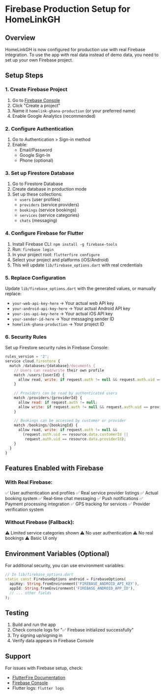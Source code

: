 # Firebase Production Setup for HomeLinkGH

## Overview
HomeLinkGH is now configured for production use with real Firebase integration. To use the app with real data instead of demo data, you need to set up your own Firebase project.

## Setup Steps

### 1. Create Firebase Project
1. Go to [Firebase Console](https://console.firebase.google.com/)
2. Click "Create a project"
3. Name it `homelink-ghana-production` (or your preferred name)
4. Enable Google Analytics (recommended)

### 2. Configure Authentication
1. Go to Authentication > Sign-in method
2. Enable:
   - Email/Password
   - Google Sign-In
   - Phone (optional)

### 3. Set up Firestore Database
1. Go to Firestore Database
2. Create database in production mode
3. Set up these collections:
   - `users` (user profiles)
   - `providers` (service providers)
   - `bookings` (service bookings)
   - `services` (service categories)
   - `chats` (messaging)

### 4. Configure Firebase for Flutter
1. Install Firebase CLI: `npm install -g firebase-tools`
2. Run: `firebase login`
3. In your project root: `flutterfire configure`
4. Select your project and platforms (iOS/Android)
5. This will update `lib/firebase_options.dart` with real credentials

### 5. Replace Configuration
Update `lib/firebase_options.dart` with the generated values, or manually replace:
- `your-web-api-key-here` → Your actual web API key
- `your-android-api-key-here` → Your actual Android API key  
- `your-ios-api-key-here` → Your actual iOS API key
- `your-sender-id-here` → Your messaging sender ID
- `homelink-ghana-production` → Your project ID

### 6. Security Rules
Set up Firestore security rules in Firebase Console:

```javascript
rules_version = '2';
service cloud.firestore {
  match /databases/{database}/documents {
    // Users can read/write their own profile
    match /users/{userId} {
      allow read, write: if request.auth != null && request.auth.uid == userId;
    }
    
    // Providers can be read by authenticated users
    match /providers/{providerId} {
      allow read: if request.auth != null;
      allow write: if request.auth != null && request.auth.uid == providerId;
    }
    
    // Bookings can be accessed by customer or provider
    match /bookings/{bookingId} {
      allow read, write: if request.auth != null && 
        (request.auth.uid == resource.data.customerId || 
         request.auth.uid == resource.data.providerId);
    }
  }
}
```

## Features Enabled with Firebase

### With Real Firebase:
✅ User authentication and profiles
✅ Real service provider listings
✅ Actual booking system
✅ Real-time chat messaging
✅ Push notifications
✅ Payment processing integration
✅ GPS tracking for services
✅ Provider verification system

### Without Firebase (Fallback):
⚠️ Limited service categories shown
⚠️ No user authentication
⚠️ No real bookings
⚠️ Basic UI only

## Environment Variables (Optional)
For additional security, you can use environment variables:

```dart
// In lib/firebase_options.dart
static const FirebaseOptions android = FirebaseOptions(
  apiKey: String.fromEnvironment('FIREBASE_ANDROID_API_KEY'),
  appId: String.fromEnvironment('FIREBASE_ANDROID_APP_ID'),
  // ... other fields
);
```

## Testing
1. Build and run the app
2. Check console logs for "✅ Firebase initialized successfully"
3. Try signing up/signing in
4. Verify data appears in Firebase Console

## Support
For issues with Firebase setup, check:
- [FlutterFire Documentation](https://firebase.flutter.dev/)
- [Firebase Console](https://console.firebase.google.com/)
- Flutter logs: `flutter logs`